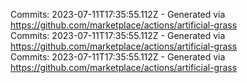 Commits: 2023-07-11T17:35:55.112Z - Generated via https://github.com/marketplace/actions/artificial-grass
<br>
Commits: 2023-07-11T17:35:55.112Z - Generated via https://github.com/marketplace/actions/artificial-grass
<br>
Commits: 2023-07-11T17:35:55.112Z - Generated via https://github.com/marketplace/actions/artificial-grass
<br>
